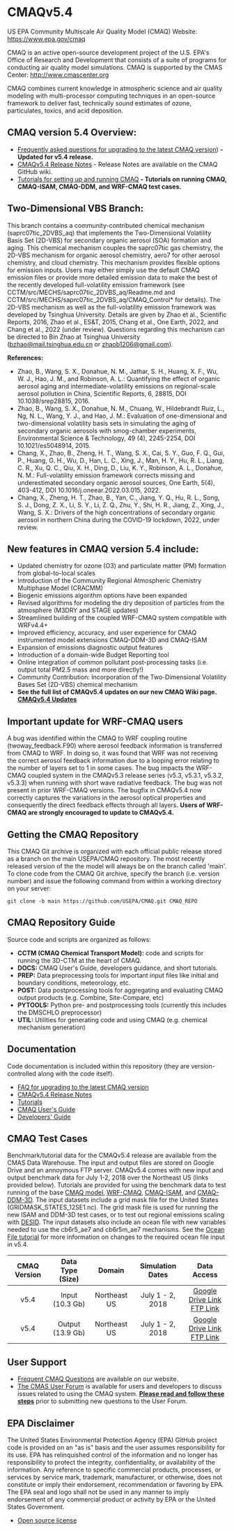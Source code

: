 CMAQv5.4
==========

US EPA Community Multiscale Air Quality Model (CMAQ) Website: https://www.epa.gov/cmaq

CMAQ is an active open-source development project of the U.S. EPA's Office of Research and Development that consists of a suite of programs for conducting air quality model simulations.
CMAQ is supported by the CMAS Center: http://www.cmascenter.org

CMAQ combines current knowledge in atmospheric science and air quality modeling with multi-processor
computing techniques in an open-source framework to deliver fast, technically sound estimates of ozone,
particulates, toxics, and acid deposition.


## CMAQ version 5.4 Overview:

* [Frequently asked questions for upgrading to the latest CMAQ version](https://github.com/USEPA/CMAQ/wiki/CMAQv5.4-Series-FAQ)) **- Updated for v5.4 release.** 
* [CMAQv5.4 Release Notes](https://github.com/USEPA/CMAQ/wiki/CMAQ-Release-Notes) - Release Notes are available on the CMAQ GitHub wiki.
* [Tutorials for setting up and running CMAQ](DOCS/Users_Guide/Tutorials/README.md) **- Tutorials on running CMAQ, CMAQ-ISAM, CMAQ-DDM, and WRF-CMAQ test cases.**

## Two-Dimensional VBS Branch:
This branch contains a community-contributed chemical mechanism (saprc07tic_2DVBS_aq) that implements the Two-Dimensional Volatility Basis Set (2D-VBS) for secondary organic aerosol (SOA) formation and aging. 
This chemical mechanism couples the saprc07tic gas chemistry, the 2D-VBS mechanism for organic aerosol chemistry, aero7 for other aerosol chemistry, and cloud chemistry. 
This mechanism provides flexible options for emission inputs. Users may either simply use the default CMAQ emission files or provide more detailed emission data to make the best of the recently developed full-volatility emission framework (see CCTM/src/MECHS/saprc07tic_2DVBS_aq/Readme.md and CCTM/src/MECHS/saprc07tic_2DVBS_aq/CMAQ_Control* for details). 
The 2D-VBS mechanism as well as the full-volatility emission framework was developed by Tsinghua University. Details are given by Zhao et al., Scientific Reports, 2016, Zhao et al., ES&T, 2015, Chang et al., One Earth, 2022, and Chang et al., 2022 (under review). 
Questions regarding this mechanism can be directed to Bin Zhao at Tsinghua University (bzhao@mail.tsinghua.edu.cn or zhaob1206@gmail.com).

**References:**  
* Zhao, B., Wang, S. X., Donahue, N. M., Jathar, S. H., Huang, X. F., Wu, W. J., Hao, J. M., and Robinson, A. L.: Quantifying the effect of organic aerosol aging and intermediate-volatility emissions on regional-scale aerosol pollution in China, Scientific Reports, 6, 28815, DOI 10.1038/srep28815, 2016.  
* Zhao, B., Wang, S. X., Donahue, N. M., Chuang, W., Hildebrandt Ruiz, L., Ng, N. L., Wang, Y. J., and Hao, J. M.: Evaluation of one-dimensional and two-dimensional volatility basis sets in simulating the aging of secondary organic aerosols with smog-chamber experiments, Environmental Science & Technology, 49 (4), 2245-2254, DOI 10.1021/es5048914, 2015.  
* Chang, X., Zhao, B., Zheng, H. T., Wang, S. X., Cai, S. Y., Guo, F. Q., Gui, P., Huang, G. H., Wu, D., Han, L. C., Xing, J., Man, H. Y., Hu, R. L., Liang, C. R., Xu, Q. C., Qiu, X. H., Ding, D., Liu, K. Y., Robinson, A. L., Donahue, N. M.: Full-volatility emission framework corrects missing and underestimated secondary organic aerosol sources, One Earth, 5(4), 403-412, DOI 10.1016/j.oneear.2022.03.015, 2022.  
* Chang, X., Zheng, H. T., Zhao, B., Yan, C., Jiang, Y. Q., Hu, R. L., Song, S. J., Dong, Z. X., Li, S. Y., Li, Z. Q., Zhu, Y., Shi, H. R., Jiang, Z., Xing, J., Wang, S. X.: Drivers of the high concentrations of secondary organic aerosol in northern China during the COVID-19 lockdown, 2022, under review.  


## New features in CMAQ version 5.4 include:

* Updated chemistry for ozone (O3) and particulate matter (PM) formation from global-to-local scales
* Introduction of the Community Regional Atmospheric Chemistry Multiphase Model (CRACMM)
* Biogenic emissions algorithm options have been expanded
* Revised algorithms for modeling the dry deposition of particles from the atmosphere (M3DRY and STAGE updates)
* Streamlined building of the coupled WRF-CMAQ system compatible with WRFv4.4+ 
* Improved efficiency, accuracy, and user experience for CMAQ instrumented model extensions CMAQ-DDM-3D and CMAQ-ISAM
* Expansion of emissions diagnostic output features
* Introduction of a domain-wide Budget Reporting tool 
* Online integration of common pollutant post-processing tasks (i.e. output total PM2.5 mass and more directly!)
* Community Contribution: Incorporation of the Two-Dimensional Volatility Bases Set (2D-VBS) chemical mechanism
* **See the full list of CMAQv5.4 updates on our new CMAQ Wiki page. [**CMAQv5.4 Updates**](https://github.com/USEPA/CMAQ/wiki/CMAQv5.4-Series-FAQ#do-i-need-to-update-from-v533-to-v54)**

## Important update for WRF-CMAQ users
A bug was identified within the CMAQ to WRF coupling routine (twoway_feedback.F90) where aerosol feedback information is transferred from CMAQ to WRF. In doing so, it was found that WRF was not receiving the correct aerosol feedback information due to a looping error relating to the number of layers set to 1 in some cases. The bug impacts the WRF-CMAQ coupled system in the CMAQv5.3 release series (v5.3, v5.3.1, v5.3.2, v5.3.3) when running with short wave radiative feedback. The bug was not present in prior WRF-CMAQ versions. The bugfix in CMAQv5.4 now correctly captures the variations in the aerosol optical properties and consequently the direct feedback effects through all layers.  **Users of WRF-CMAQ are strongly encouraged to update to CMAQv5.4.** 

## Getting the CMAQ Repository
This CMAQ Git archive is organized with each official public release stored as a branch on the main USEPA/CMAQ repository. The most recently released version of the the model will always be on the branch called 'main'. To clone code from the CMAQ Git archive, specify the branch (i.e. version number) and issue the following command from within
a working directory on your server:

```
git clone -b main https://github.com/USEPA/CMAQ.git CMAQ_REPO
```

## CMAQ Repository Guide
Source code and scripts are organized as follows:
* **CCTM (CMAQ Chemical Transport Model):** code and scripts for running the 3D-CTM at the heart of CMAQ.
* **DOCS:** CMAQ User's Guide, developers guidance, and short tutorials.
* **PREP:** Data preprocessing tools for important input files like initial and boundary conditions, meteorology, etc.
* **POST:** Data postprocessing tools for aggregating and evaluating CMAQ output products (e.g. Combine, Site-Compare, etc)
* **PYTOOLS:** Python pre- and postprocessing tools (currently this includes the DMSCHLO preprocessor)
* **UTIL:** Utilities for generating code and using CMAQ (e.g. chemical mechanism generation)

## Documentation
Code documentation is included within this repository (they are version-controlled along with the code itself).  

* [FAQ for upgrading to the latest CMAQ version](https://github.com/USEPA/CMAQ/wiki/CMAQv5.4-Series-FAQ) 
* [CMAQv5.4 Release Notes](https://github.com/USEPA/CMAQ/wiki/CMAQ-Release-Notes)   
* [Tutorials](DOCS/Users_Guide/Tutorials/README.md)   
* [CMAQ User's Guide](DOCS/Users_Guide/README.md)   
* [Developers' Guide](DOCS/Developers_Guide/CMAQ_Dev_Guide.md)   


## CMAQ Test Cases   
Benchmark/tutorial data for the CMAQv5.4 release are available from the CMAS Data Warehouse.  The input and output files are stored on Google Drive and an annoymous FTP server.  CMAQv5.4 comes with new input and output benchmark data for July 1-2, 2018 over the Northeast US (links provided below). Tutorials are provided for using the benchmark data to test running of the base [CMAQ model](DOCS/Users_Guide/Tutorials/CMAQ_UG_tutorial_benchmark.md), [WRF-CMAQ](DOCS/Users_Guide/Tutorials/CMAQ_UG_tutorial_WRF-CMAQ_Benchmark.md), [CMAQ-ISAM](DOCS/Users_Guide/Tutorials/CMAQ_UG_tutorial_ISAM.md), and [CMAQ-DDM-3D](DOCS/Users_Guide/Tutorials/CMAQ_UG_tutorial_DDM.md).  The input datasets include a grid mask file for the United States (GRIDMASK_STATES_12SE1.nc). The grid mask file is used for running the new ISAM and DDM-3D test cases, or to test out regional emissions scaling with [DESID](DOCS/Users_Guide/Tutorials/CMAQ_UG_tutorial_emissions.md).  The input datasets also include an ocean file with new variables needed to use the cb6r5_ae7 and cb6r5m_ae7 mechanisms.  See the [Ocean File tutorial](DOCS/Users_Guide/Tutorials/CMAQ_UG_tutorial_oceanfile.md) for more information on changes to the required ocean file input in v5.4.  

|**CMAQ Version**|**Data Type (Size)**|**Domain**|**Simulation Dates**|**Data Access**| 
|:----:|:----:|:--------------:|:----:|:--------:|
|v5.4|Input (10.3 Gb)| Northeast US| July 1 - 2, 2018|[Google Drive Link](https://drive.google.com/drive/folders/1AFUB-4kzIXXoZr4hOHNBqRvy9JQ9_MDp)  <br /> [FTP Link](https://gaftp.epa.gov/exposure/CMAQ/V5_4/)  |
|v5.4|Output (13.9 Gb)| Northeast US| July 1 - 2, 2018|[Google Drive Link](https://drive.google.com/drive/folders/1AFUB-4kzIXXoZr4hOHNBqRvy9JQ9_MDp)  <br /> [FTP Link](https://gaftp.epa.gov/exposure/CMAQ/V5_4/)  |
 
## User Support
* [Frequent CMAQ Questions](https://www.epa.gov/cmaq/frequent-cmaq-questions) are available on our website. 
* [The CMAS User Forum](https://forum.cmascenter.org/) is available for users and developers to discuss issues related to using the CMAQ system.
 [**Please read and follow these steps**](https://forum.cmascenter.org/t/please-read-before-posting/1321) prior to submitting new questions to the User Forum.

## EPA Disclaimer
The United States Environmental Protection Agency (EPA) GitHub project code is provided on an "as is" basis and the user assumes responsibility for its use. EPA has relinquished control of the information and no longer has responsibility to protect the integrity, confidentiality, or availability of the information. Any reference to specific commercial products, processes, or services by service mark, trademark, manufacturer, or otherwise, does not constitute or imply their endorsement, recommendation or favoring by EPA. The EPA seal and logo shall not be used in any manner to imply endorsement of any commercial product or activity by EPA or the United States Government.

* [Open source license](license.md)
